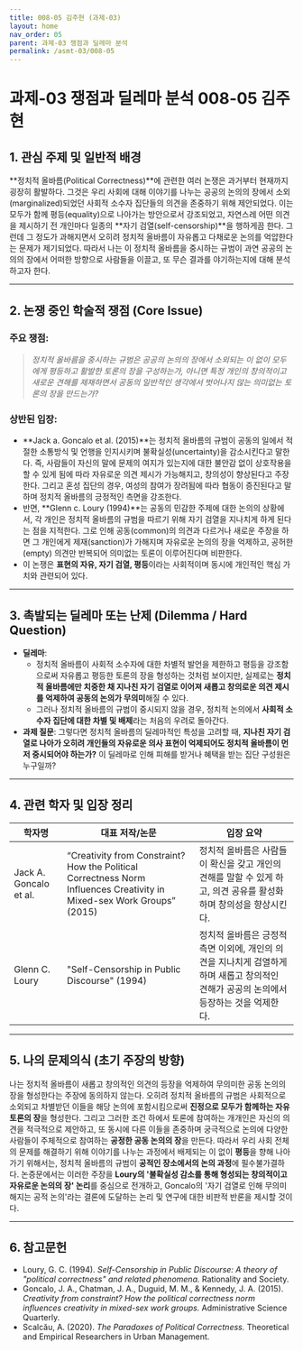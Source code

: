 ```yaml
---
title: 008-05 김주현 (과제-03)
layout: home
nav_order: 05
parent: 과제-03 쟁점과 딜레마 분석
permalink: /asmt-03/008-05
---
```


# 과제-03 쟁점과 딜레마 분석 008-05 김주현 

## 1. 관심 주제 및 일반적 배경

**정치적 올바름(Political Correctness)**에 관련한 여러 논쟁은 과거부터 현재까지 굉장히 활발하다. 그것은 우리 사회에 대해 이야기를 나누는 공공의 논의의 장에서 소외(marginalized)되었던 사회적 소수자 집단들의 의견을 존중하기 위해 제안되었다. 이는 모두가 함께 평등(equality)으로 나아가는 방안으로서 강조되었고, 자연스레 어떤 의견을 제시하기 전 개인마다 일종의 **자기 검열(self-censorship)**을 행하게끔 한다.  그런데 그 정도가 과해지면서 오히려 정치적 올바름이 자유롭고 다채로운 논의를 억압한다는 문제가 제기되었다. 따라서 나는 이 정치적 올바름을 중시하는 규범이 과연 공공의 논의의 장에서 어떠한 방향으로 사람들을 이끌고, 또 무슨 결과를 야기하는지에 대해 분석하고자 한다.

---

## 2. 논쟁 중인 학술적 쟁점 (Core Issue)

### 주요 쟁점:  

> *정치적 올바름을 중시하는 규범은 공공의 논의의 장에서 소외되는 이 없이 모두에게 평등하고 활발한 토론의 장을 구성하는가, 아니면 특정 개인의 창의적이고 새로운 견해를 제재하면서 공동의 일반적인 생각에서 벗어나지 않는 의미없는 토론의 장을 만드는가?*

### 상반된 입장:
- **Jack a. Goncalo et al. (2015)**는 정치적 올바름의 규범이 공동의 일에서 적절한 소통방식 및 언행을 인지시키며 불확실성(uncertainty)을 감소시킨다고 말한다. 즉, 사람들이 자신의 말에 문제의 여지가 있는지에 대한 불안감 없이 상호작용을 할 수 있게 됨에 따라 자유로운 의견 제시가 가능해지고, 창의성이 향상된다고 주장한다. 그리고 혼성 집단의 경우, 여성의 참여가 장려됨에 따라 협동이 증진된다고 말하며 정치적 올바름의 긍정적인 측면을 강조한다. 
- 반면, **Glenn c. Loury (1994)**는 공동의 민감한 주제에 대한 논의의 상황에서, 각 개인은 정치적 올바름의 규범을 따르기 위해 자기 검열을 지나치게 하게 된다는 점을 지적한다. 그로 인해 공동(common)의 의견과 다르거나 새로운 주장을 하면 그 개인에게 제재(sanction)가 가해지며 자유로운 논의의 장을 억제하고, 공허한(empty) 의견만 반복되어 의미없는 토론이 이루어진다며 비판한다.
- 이 논쟁은 **표현의 자유, 자기 검열, 평등**이라는 사회적이며 동시에 개인적인 핵심 가치와 관련되어 있다.

---

## 3. 촉발되는 딜레마 또는 난제 (Dilemma / Hard Question)

- **딜레마**: 
  - 정치적 올바름이 사회적 소수자에 대한 차별적 발언을 제한하고 평등을 강조함으로써 자유롭고 평등한 토론의 장을 형성하는 것처럼 보이지만, 실제로는 **정치적 올바름에만 치중한 채 지나친 자기 검열로 이어져 새롭고 창의로운 의견 제시를 억제하여 공동의 논의가 무의미**해질 수 있다.  
  - 그러나 정치적 올바름의 규범이 중시되지 않을 경우, 정치적 논의에서 **사회적 소수자 집단에 대한 차별 및 배제**라는 처음의 우려로 돌아간다.
- **과제 질문**: 그렇다면 정치적 올바름의 딜레마적인 특성을 고려할 때, **지나친 자기 검열로 나아가 오히려 개인들의 자유로운 의사 표현이 억제되어도 정치적 올바름이 먼저 중시되어야 하는가?** 이 딜레마로 인해 피해를 받거나 혜택을 받는 집단 구성원은 누구일까?

---

## 4. 관련 학자 및 입장 정리

| 학자명             | 대표 저작/논문                                   | 입장 요약 |
|--------------------|---------------------------------------------------|-----------|
| Jack A. Goncalo et al.   | “Creativity from Constraint? How the Political Correctness Norm Influences Creativity in Mixed-sex Work Groups” (2015)  | 정치적 올바름은 사람들이 확신을 갖고 개인의 견해를 말할 수 있게 하고, 의견 공유를 활성화하며 창의성을 향상시킨다. |
| Glenn C. Loury   | "Self-Censorship in Public Discourse" (1994)   | 정치적 올바름은 긍정적 측면 이외에, 개인의 의견을 지나치게 검열하게 하며 새롭고 창의적인 견해가 공공의 논의에서 등장하는 것을 억제한다. |

---

## 5. 나의 문제의식 (초기 주장의 방향)

나는 정치적 올바름이 새롭고 창의적인 의견의 등장을 억제하여 무의미한 공동 논의의 장을 형성한다는 주장에 동의하지 않는다. 오히려 정치적 올바름의 규범은 사회적으로 소외되고 차별받던 이들을 해당 논의에 포함시킴으로써 **진정으로 모두가 함께하는 자유 토론의 장**을 형성한다. 그리고 그러한 조건 하에서 토론에 참여하는 개개인은 자신의 의견을 적극적으로 제안하고, 또 동시에 다른 이들을 존중하며 궁극적으로 논의에 다양한 사람들이 주체적으로 참여하는 **공정한 공동 논의의 장**을 만든다. 따라서 우리 사회 전체의 문제를 해결하기 위해 이야기를 나누는 과정에서 배제되는 이 없이 **평등**을 향해 나아가기 위해서는, 정치적 올바름의 규범이 **공적인 장소에서의 논의 과정**에 필수불가결하다. 논증문에서는 이러한 주장을 **Loury의 '불확실성 감소를 통해 형성되는 창의적이고 자유로운 논의의 장' 논리**를 중심으로 전개하고, Goncalo의 '자기 검열로 인해 무의미해지는 공적 논의'라는 결론에 도달하는 논리 및 연구에 대한 비판적 반론을 제시할 것이다.

---

## 6. 참고문헌

-  Loury, G. C. (1994). *Self-Censorship in Public Discourse: A theory of "political correctness" and related phenomena.* Rationality and Society.  
- Goncalo, J. A., Chatman, J. A., Duguid, M. M., & Kennedy, J. A. (2015). *Creativity from constraint? How the political correctness norm influences creativity in mixed-sex work groups.* Administrative Science Quarterly.  
- Scalcău, A. (2020). *The Paradoxes of Political Correctness.* Theoretical and Empirical Researchers in Urban Management.  

